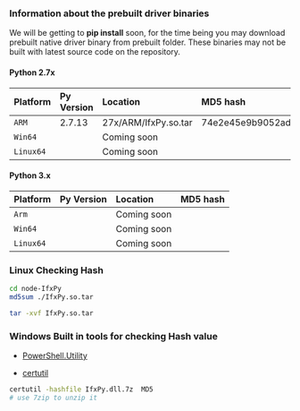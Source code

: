

### Information about the prebuilt driver binaries

We will be getting to **pip install** soon, for the time being you may download prebuilt native driver binary from prebuilt folder. These binaries may not be built with latest source code on the repository. 


#### Python 2.7x 
| **Platform** | **Py Version** |     **Location**          | **MD5 hash**
|:-------------|:---------------|:--------------------------|:--------------------------------
| `ARM`        |   2.7.13       |  27x/ARM/IfxPy.so.tar    | 74e2e45e9b9052ad373d0b9ea4a6410a
| `Win64`      |                |      Coming soon          |
| `Linux64`    |                |      Coming soon          |


#### Python 3.x 
| **Platform** | **Py Version** |     **Location**          | **MD5 hash**
|:-------------|:---------------|:--------------------------|:--------------------------------
| `Arm`        |                |     Coming soon           | 
| `Win64`      |                |     Coming soon           |
| `Linux64`    |                |     Coming soon           |



###  Linux Checking Hash
```bash
cd node-IfxPy
md5sum ./IfxPy.so.tar

tar -xvf IfxPy.so.tar
```


### Windows Built in tools for checking Hash value
* [PowerShell.Utility](https://docs.microsoft.com/en-us/powershell/module/Microsoft.PowerShell.Utility/Get-FileHash?view=powershell-5.1)

* [certutil](https://technet.microsoft.com/library/cc732443.aspx)
```bash
certutil -hashfile IfxPy.dll.7z  MD5
# use 7zip to unzip it 
```

